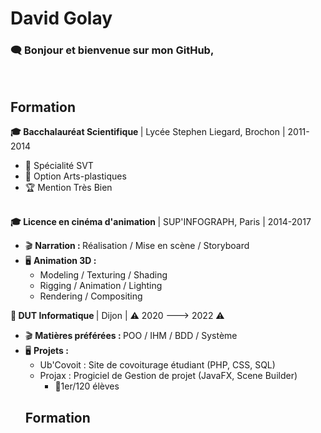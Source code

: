 <h1> David Golay </h1> <h3>🗨️ Bonjour et bienvenue sur mon GitHub, </h3></br> 

<h2>Formation</h2>
<b> 🎓 Bacchalauréat Scientifique </b> | Lycée Stephen Liegard, Brochon | 2011-2014
    <ul>
      <li> 🌱 Spécialité SVT</li>
      <li> 🎨 Option Arts-plastiques</li>
      <li> 🏆 Mention Très Bien</li>
    </ul> </br>
<b> 🎓 Licence en cinéma d'animation </b> | SUP'INFOGRAPH, Paris | 2014-2017
  <ul>
    <li> 🎬 <b> Narration : </b> Réalisation / Mise en scène / Storyboard </li>
    <li> 🖥️ <b>Animation 3D : </b>  
      <ul>
        <li>Modeling / Texturing / Shading</li>
        <li>Rigging / Animation / Lighting </li>
        <li>Rendering / Compositing</li>  
      </ul>
    </li>    
 </ul>
 
 <b> 🔄 DUT Informatique </b> | Dijon | ⚠️ 2020 ---> 2022 ⚠️
  <ul>
    <li> 🎬 <b> Matières préférées : </b> POO / IHM / BDD / Système </li>
    <li> 🖥️ <b> Projets : </b>  
      <ul>
        <li>Ub'Covoit : Site de covoiturage étudiant (PHP, CSS, SQL) </li>
        <li>Projax : Progiciel de Gestion de projet (JavaFX, Scene Builder) 
          <ul>
            <li> 🥇1er/120 élèves </li>
        </li> 
      </ul>
    </li>    
 </ul>
    
    
<h2>Formation</h2>






